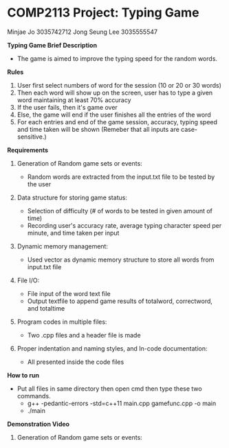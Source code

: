 # COMP2113 Project: Typing Game
Minjae Jo 3035742712
Jong Seung Lee 3035555547
  
**Typing Game Brief Description**

   - The game is aimed to improve the typing speed for the random words.

**Rules**

   1. User first select numbers of word for the session (10 or 20 or 30 words)
   2. Then each word will show up on the screen, user has to type a given word maintaining at least 70% accuracy
   3. If the user fails, then it's game over
   4. Else, the game will end if the user finishes all the entries of the word
   5. For each entries and end of the game session, accuracy, typing speed and time taken will be shown 
   (Remeber that all inputs are case-sensitive.)

**Requirements**

1. Generation of Random game sets or events:
   - Random words are extracted from the input.txt file to be tested by the user

2. Data structure for storing game status:
   - Selection of difficulty (# of words to be tested in given amount of time)
   - Recording user's accuracy rate, average typing character speed per minute, and time taken per input

3. Dynamic memory management:
   - Used vector as dynamic memory structure to store all words from input.txt file

4. File I/O:
   - File input of the word text file
   - Output textfile to append game results of totalword, correctword, and totaltime

5. Program codes in multiple files:
   - Two .cpp files and a header file is made

6. Proper indentation and naming styles, and In-code documentation:
   - All presented inside the code files

**How to run**

   - Put all files in same directory then open cmd then type these two commands.
     - g++ -pedantic-errors -std=c++11 main.cpp gamefunc.cpp -o main
     - ./main

**Demonstration Video**

1. Generation of Random game sets or events:
